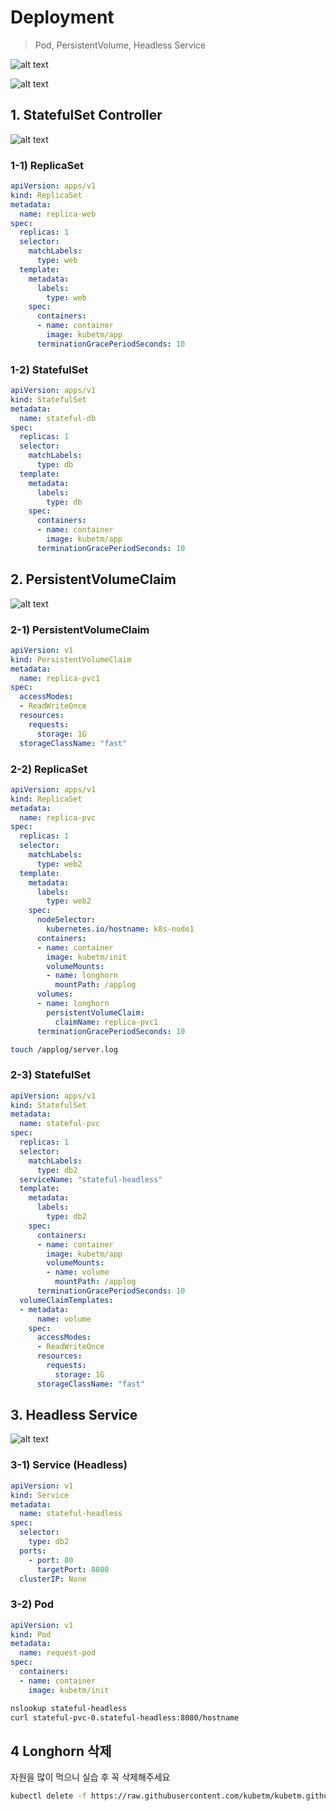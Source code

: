 # Deployment

> Pod, PersistentVolume, Headless Service

![alt text](image-49.png)

![alt text](image-50.png)

  ## 1. StatefulSet Controller
  
  ![alt text](image-51.png)

   ### 1-1) ReplicaSet 

```yaml
apiVersion: apps/v1
kind: ReplicaSet
metadata:
  name: replica-web
spec:
  replicas: 1
  selector:
    matchLabels:
      type: web
  template:
    metadata:
      labels:
        type: web
    spec:
      containers:
      - name: container
        image: kubetm/app
      terminationGracePeriodSeconds: 10
```

   ### 1-2) StatefulSet

```yml
apiVersion: apps/v1
kind: StatefulSet
metadata:
  name: stateful-db
spec:
  replicas: 1
  selector:
    matchLabels:
      type: db
  template:
    metadata:
      labels:
        type: db
    spec:
      containers:
      - name: container
        image: kubetm/app
      terminationGracePeriodSeconds: 10
```



  ## 2. PersistentVolumeClaim 

  ![alt text](image-52.png)


  ### 2-1) PersistentVolumeClaim

```yml
apiVersion: v1
kind: PersistentVolumeClaim
metadata:
  name: replica-pvc1
spec:
  accessModes:
  - ReadWriteOnce
  resources:
    requests:
      storage: 1G
  storageClassName: "fast"
```
   ### 2-2) ReplicaSet

```yml
apiVersion: apps/v1
kind: ReplicaSet
metadata:
  name: replica-pvc
spec:
  replicas: 1
  selector:
    matchLabels:
      type: web2
  template:
    metadata:
      labels:
        type: web2
    spec:
      nodeSelector:
        kubernetes.io/hostname: k8s-node1
      containers:
      - name: container
        image: kubetm/init
        volumeMounts:
        - name: longhorn
          mountPath: /applog
      volumes:
      - name: longhorn
        persistentVolumeClaim:
          claimName: replica-pvc1
      terminationGracePeriodSeconds: 10
```
```bash
touch /applog/server.log
```



   ### 2-3) StatefulSet 

```yml
apiVersion: apps/v1
kind: StatefulSet
metadata:
  name: stateful-pvc
spec:
  replicas: 1
  selector:
    matchLabels:
      type: db2
  serviceName: "stateful-headless"
  template: 
    metadata:
      labels:
        type: db2
    spec:
      containers:
      - name: container
        image: kubetm/app
        volumeMounts:
        - name: volume
          mountPath: /applog
      terminationGracePeriodSeconds: 10
  volumeClaimTemplates:
  - metadata:
      name: volume
    spec:
      accessModes:
      - ReadWriteOnce
      resources:
        requests:
          storage: 1G
      storageClassName: "fast"
```

   ## 3. Headless Service

  ![alt text](image-53.png)

   ### 3-1) Service (Headless)

```yml
apiVersion: v1
kind: Service
metadata:
  name: stateful-headless
spec:
  selector:
    type: db2
  ports:
    - port: 80
      targetPort: 8080    
  clusterIP: None
```
     
   ### 3-2) Pod 

```yml
apiVersion: v1
kind: Pod
metadata:
  name: request-pod
spec:
  containers:
  - name: container
    image: kubetm/init
```

```bash
nslookup stateful-headless
curl stateful-pvc-0.stateful-headless:8080/hostname
```

  ## 4 Longhorn 삭제 

  자원을 많이 먹으니 실습 후 꼭 삭제해주세요

  ```bash
  kubectl delete -f https://raw.githubusercontent.com/kubetm/kubetm.github.io/master/yamls/longhorn/longhorn-1.5.0.yaml
  ```